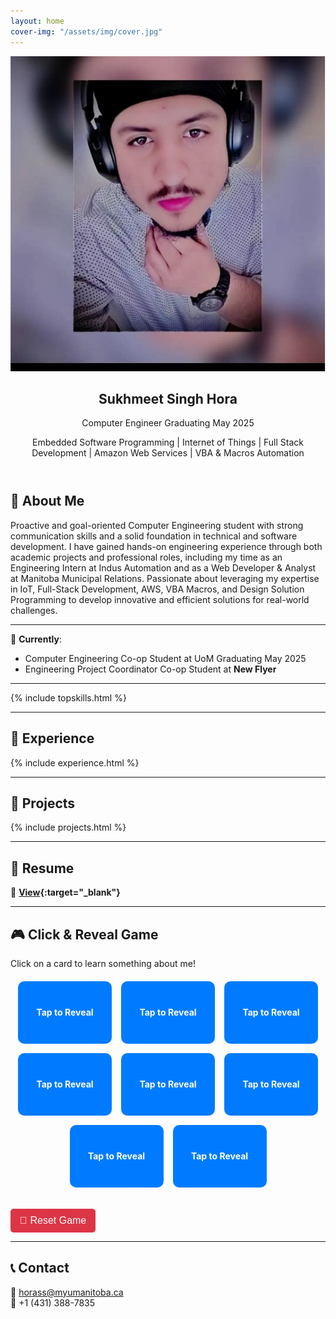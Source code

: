 ```yaml
---
layout: home
cover-img: "/assets/img/cover.jpg"
---
```


<!-- Profile Card in Header -->
<header>
    <div class="profile-card">
        <img src="assets/img/profile.jpeg">
        <h2>Sukhmeet Singh Hora</h2>
        <p>Computer Engineer Graduating May 2025</p>
        <p>Embedded Software Programming | Internet of Things | Full Stack Development | Amazon Web Services | VBA & Macros Automation</p>
    </div>
</header>

<link rel="stylesheet" href="style.css">

## 👋 About Me  
Proactive and goal-oriented Computer Engineering student with strong communication skills and a solid foundation in technical and software development. I have gained hands-on engineering experience through both academic projects and professional roles, including my time as an Engineering Intern at Indus Automation and as a Web Developer & Analyst at Manitoba Municipal Relations. Passionate about leveraging my expertise in IoT, Full-Stack Development, AWS, VBA Macros, and Design Solution Programming to develop innovative and efficient solutions for real-world challenges.  

---

💼 **Currently**:  
- Computer Engineering Co-op Student at UoM Graduating May 2025
- Engineering Project Coordinator Co-op Student at **New Flyer**    

---

{% include topskills.html %} 

---

## 💼 Experience  

{% include experience.html %}  

---

## 📂 Projects  

{% include projects.html %}  

---

## 📄 Resume  

💼 **[View](Sukhmeet_Singh_Hora_Resume.pdf){:target="_blank"}**  

---

## 🎮 Click & Reveal Game  
Click on a card to learn something about me!  

<div class="game-container">
    <div class="box" onclick="revealFact(this)">Tap to Reveal</div>
    <div class="box" onclick="revealFact(this)">Tap to Reveal</div>
    <div class="box" onclick="revealFact(this)">Tap to Reveal</div>
    <div class="box" onclick="revealFact(this)">Tap to Reveal</div>
    <div class="box" onclick="revealFact(this)">Tap to Reveal</div>
    <div class="box" onclick="revealFact(this)">Tap to Reveal</div>
    <div class="box" onclick="revealFact(this)">Tap to Reveal</div>
    <div class="box" onclick="revealFact(this)">Tap to Reveal</div>
</div>

<button class="reset-btn" onclick="resetGame()">🔄 Reset Game</button>

<style>
    .game-container {
        display: flex;
        flex-wrap: wrap;
        justify-content: center;
        gap: 15px;
        margin-top: 20px;
    }

    .box {
        width: 150px;
        height: 100px;
        background-color: #007BFF;
        color: white;
        display: flex;
        justify-content: center;
        align-items: center;
        font-size: 14px;
        font-weight: bold;
        text-align: center;
        border-radius: 10px;
        cursor: pointer;
        transition: 0.3s;
    }

    .box:hover {
        background-color: #0056b3;
    }

    .fade-in {
        animation: fadeIn 0.5s ease-in-out;
    }

    @keyframes fadeIn {
        from { opacity: 0; }
        to { opacity: 1; }
    }

    .reset-btn {
        margin-top: 20px;
        padding: 10px 15px;
        font-size: 16px;
        background-color: #dc3545;
        color: white;
        border: none;
        border-radius: 5px;
        cursor: pointer;
        transition: 0.3s;
    }

    .reset-btn:hover {
        background-color: #a71d2a;
    }
</style>

<script>
document.addEventListener("DOMContentLoaded", function () {
    let facts = [
        "💻 Experienced in Full-Stack Devlopment!",
        "🔬 Built IoT depth monitoring system.",
        "🌍 Love solving real-world problems.",
        "🎨 Created cross-platform PLC app.",
        "🚀 Built automated Excel templates using VBA and Power BI!",
        "📊 Automated Data visualization is my forte!",
        "🤖 Integrated Raspberry Pi with AWS IoT and BLE",
        "📡 Skilled in MQTT, AWS, and PLCs.",
        "🛠️ Automated BoM management system.",
        "⚡ Developed capacity planning automation.",
        "📈 Streamlined projects with Gantt charts.",
        "🖥️ Built SharePoint tracking system.",
        "📜 Certified in Full-Stack & UX!",
        "📜 Certified in TSPP and Project Management Fundamentals",
        "🕹️ Programmed FPGA boards with Verilog.",
        "🔗 Strong in APIs and CI/CD.",
        "🚦 Designed Urban Tech online store.",
        "🛠️ Optimized AutoCAD with LISP.",
        "🔍 Debugging & problem-solving expert!",
        "🎤 Great at technical presentations!"
    ];

    let usedFacts = [];

    window.revealFact = function (box) {
        if (box.innerHTML !== "Tap to Reveal") return; // Don't reveal again

        if (facts.length === 0) {
            resetGame(); // Auto-reset if all facts are used
            return;
        }

        const randomIndex = Math.floor(Math.random() * facts.length);
        const selectedFact = facts.splice(randomIndex, 1)[0]; // Remove fact from available list
        usedFacts.push(selectedFact); // Store in used list

        box.innerHTML = selectedFact;
        box.style.backgroundColor = "#28a745"; // Green after reveal
        box.style.color = "white";
        box.classList.add("fade-in");
    };

    window.resetGame = function () {
        facts = [...usedFacts]; // Restore facts from used list
        usedFacts = [];

        document.querySelectorAll(".box").forEach((box) => {
            box.innerHTML = "Tap to Reveal";
            box.style.backgroundColor = "#007BFF"; // Reset color
            box.classList.remove("fade-in");
        });
    };
});
</script>

---

## 📞 Contact  

📧 [horass@myumanitoba.ca](mailto:horass@myumanitoba.ca)  
📱 +1 (431) 388-7835  
 

